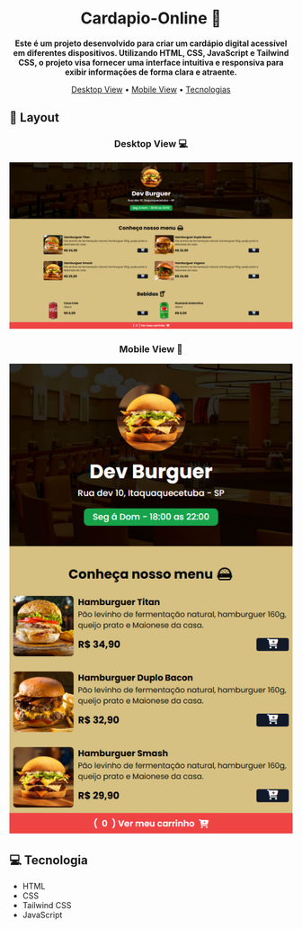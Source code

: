 <h1 align="center" style="font-weight: bold;">Cardapio-Online 🍔</h1>

<p align="center">
    <b>Este é um projeto desenvolvido para criar um cardápio digital acessível em diferentes dispositivos. Utilizando HTML, CSS, JavaScript e Tailwind CSS, o projeto visa fornecer uma interface intuitiva e responsiva para exibir informações de forma clara e atraente.</b>
</p>

<p align="center">
    <a href="#desktop">Desktop View</a> •
    <a href="#mobile">Mobile View</a> •
    <a href="#technologies">Tecnologias</a> 
</p>

<h2 id="layout">🎨 Layout</h2>

<div align="center">
    <h3 align="center" id="desktop" style="font-weight: bold;">Desktop View 💻</h3>
    <img src="./assets/DesktopView.PNG" alt="Image Example" width="auto">
    <h3 align="center" id="mobile" style="font-weight: bold;">Mobile View 📱</h3>
    <img src="./assets/MobileView.PNG" alt="Image Example" >

</div>

<h2 id="technologies">💻 Tecnologia</h2>

- HTML
- CSS
- Tailwind CSS
- JavaScript
